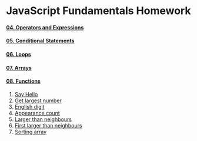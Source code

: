 JavaScript Fundamentals Homework
================================

#### [04. Operators and Expressions](./../04.Operators_and_Expressions/)
#### [05. Conditional Statements](./../05.Conditional_Statements/)
#### [06. Loops](./../06.Loops/)
#### [07. Arrays](./../07.Arrays/)
#### [08. Functions](./)

1. [Say Hello](./01.Say-Hello.js)
1. [Get largest number](./02.Get-largest-number.js)
1. [English digit](./03.English-digit.js)
1. [Appearance count](./04.Appearance-count.js)
1. [Larger than neighbours](./05.Larger-than-neighbours.js)
1. [First larger than neighbours](./06.First-larger-than-neighbours.js)
1. [Sorting array](./07.Sorting-array.js)